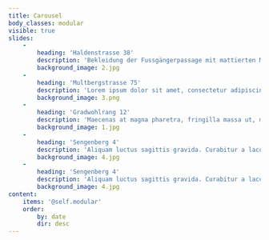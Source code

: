 ```yaml
---
title: Carousel
body_classes: modular
visible: true
slides:
    -
        heading: 'Haldenstrasse 38'
        description: 'Bekleidung der Fussgängerpassage mit mattierten Messingblechen. Gestanzt und geformt zu Paneelen, Tür- und Nieschenbekleidung. Sichtbare Befestigung mittels Messingschrauben.'
        background_image: 2.jpg
    -
        heading: 'Multbergstrasse 75'
        description: 'Lorem ipsum dolor sit amet, consectetur adipiscing elit. Morbi convallis eros turpis, ut imperdiet diam tempor non.'
        background_image: 3.png
    -
        heading: 'Gradwohlrang 12'
        description: 'Maecenas at magna pharetra, fringilla massa ut, mattis dolor. Nam vestibulum, neque quis blandit dapibus, dui erat tristique nunc, maximus posuere erat eros semper sapien.'
        background_image: 1.jpg
    -
        heading: 'Sengenberg 4'
        description: 'Aliquam luctus sagittis gravida. Curabitur a lacus blandit, cursus lorem sit amet, vehicula mauris. Quisque pulvinar cursus bibendum.'
        background_image: 4.jpg
    -
        heading: 'Sengenberg 4'
        description: 'Aliquam luctus sagittis gravida. Curabitur a lacus blandit, cursus lorem sit amet, vehicula mauris. Quisque pulvinar cursus bibendum.'
        background_image: 4.jpg
content:
    items: '@self.modular'
    order:
        by: date
        dir: desc
---
```


